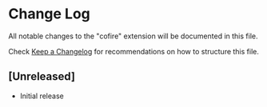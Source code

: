 # Change Log

All notable changes to the "cofire" extension will be documented in this file.

Check [Keep a Changelog](http://keepachangelog.com/) for recommendations on how to structure this file.

## [Unreleased]

- Initial release